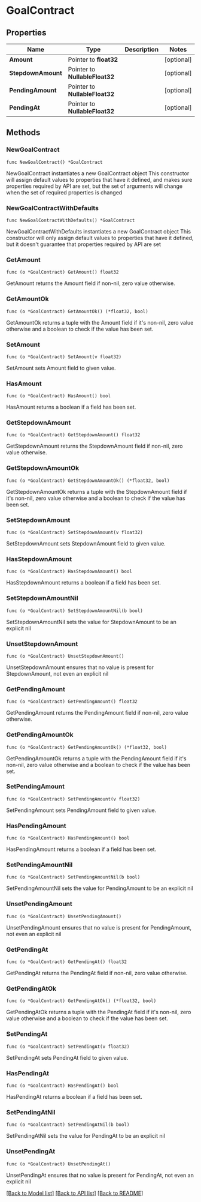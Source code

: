 # GoalContract

## Properties

Name | Type | Description | Notes
------------ | ------------- | ------------- | -------------
**Amount** | Pointer to **float32** |  | [optional] 
**StepdownAmount** | Pointer to **NullableFloat32** |  | [optional] 
**PendingAmount** | Pointer to **NullableFloat32** |  | [optional] 
**PendingAt** | Pointer to **NullableFloat32** |  | [optional] 

## Methods

### NewGoalContract

`func NewGoalContract() *GoalContract`

NewGoalContract instantiates a new GoalContract object
This constructor will assign default values to properties that have it defined,
and makes sure properties required by API are set, but the set of arguments
will change when the set of required properties is changed

### NewGoalContractWithDefaults

`func NewGoalContractWithDefaults() *GoalContract`

NewGoalContractWithDefaults instantiates a new GoalContract object
This constructor will only assign default values to properties that have it defined,
but it doesn't guarantee that properties required by API are set

### GetAmount

`func (o *GoalContract) GetAmount() float32`

GetAmount returns the Amount field if non-nil, zero value otherwise.

### GetAmountOk

`func (o *GoalContract) GetAmountOk() (*float32, bool)`

GetAmountOk returns a tuple with the Amount field if it's non-nil, zero value otherwise
and a boolean to check if the value has been set.

### SetAmount

`func (o *GoalContract) SetAmount(v float32)`

SetAmount sets Amount field to given value.

### HasAmount

`func (o *GoalContract) HasAmount() bool`

HasAmount returns a boolean if a field has been set.

### GetStepdownAmount

`func (o *GoalContract) GetStepdownAmount() float32`

GetStepdownAmount returns the StepdownAmount field if non-nil, zero value otherwise.

### GetStepdownAmountOk

`func (o *GoalContract) GetStepdownAmountOk() (*float32, bool)`

GetStepdownAmountOk returns a tuple with the StepdownAmount field if it's non-nil, zero value otherwise
and a boolean to check if the value has been set.

### SetStepdownAmount

`func (o *GoalContract) SetStepdownAmount(v float32)`

SetStepdownAmount sets StepdownAmount field to given value.

### HasStepdownAmount

`func (o *GoalContract) HasStepdownAmount() bool`

HasStepdownAmount returns a boolean if a field has been set.

### SetStepdownAmountNil

`func (o *GoalContract) SetStepdownAmountNil(b bool)`

 SetStepdownAmountNil sets the value for StepdownAmount to be an explicit nil

### UnsetStepdownAmount
`func (o *GoalContract) UnsetStepdownAmount()`

UnsetStepdownAmount ensures that no value is present for StepdownAmount, not even an explicit nil
### GetPendingAmount

`func (o *GoalContract) GetPendingAmount() float32`

GetPendingAmount returns the PendingAmount field if non-nil, zero value otherwise.

### GetPendingAmountOk

`func (o *GoalContract) GetPendingAmountOk() (*float32, bool)`

GetPendingAmountOk returns a tuple with the PendingAmount field if it's non-nil, zero value otherwise
and a boolean to check if the value has been set.

### SetPendingAmount

`func (o *GoalContract) SetPendingAmount(v float32)`

SetPendingAmount sets PendingAmount field to given value.

### HasPendingAmount

`func (o *GoalContract) HasPendingAmount() bool`

HasPendingAmount returns a boolean if a field has been set.

### SetPendingAmountNil

`func (o *GoalContract) SetPendingAmountNil(b bool)`

 SetPendingAmountNil sets the value for PendingAmount to be an explicit nil

### UnsetPendingAmount
`func (o *GoalContract) UnsetPendingAmount()`

UnsetPendingAmount ensures that no value is present for PendingAmount, not even an explicit nil
### GetPendingAt

`func (o *GoalContract) GetPendingAt() float32`

GetPendingAt returns the PendingAt field if non-nil, zero value otherwise.

### GetPendingAtOk

`func (o *GoalContract) GetPendingAtOk() (*float32, bool)`

GetPendingAtOk returns a tuple with the PendingAt field if it's non-nil, zero value otherwise
and a boolean to check if the value has been set.

### SetPendingAt

`func (o *GoalContract) SetPendingAt(v float32)`

SetPendingAt sets PendingAt field to given value.

### HasPendingAt

`func (o *GoalContract) HasPendingAt() bool`

HasPendingAt returns a boolean if a field has been set.

### SetPendingAtNil

`func (o *GoalContract) SetPendingAtNil(b bool)`

 SetPendingAtNil sets the value for PendingAt to be an explicit nil

### UnsetPendingAt
`func (o *GoalContract) UnsetPendingAt()`

UnsetPendingAt ensures that no value is present for PendingAt, not even an explicit nil

[[Back to Model list]](../README.md#documentation-for-models) [[Back to API list]](../README.md#documentation-for-api-endpoints) [[Back to README]](../README.md)


